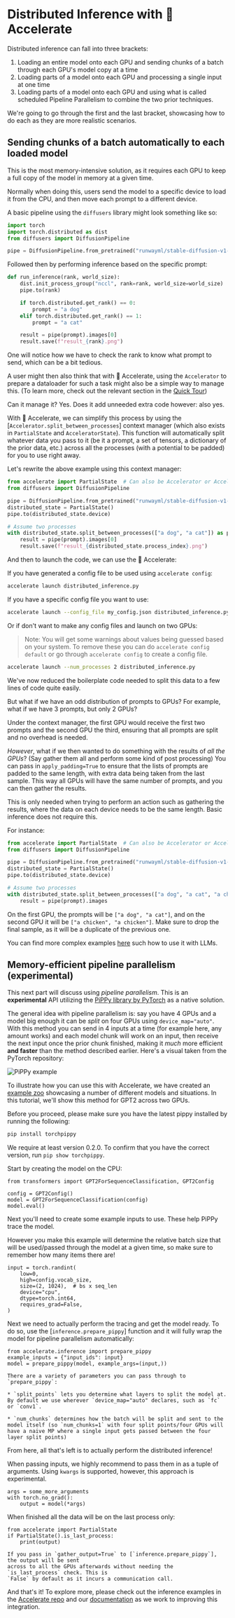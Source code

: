 <!--Copyright 2023 The HuggingFace Team. All rights reserved.

Licensed under the Apache License, Version 2.0 (the "License"); you may not use this file except in compliance with
the License. You may obtain a copy of the License at

http://www.apache.org/licenses/LICENSE-2.0

Unless required by applicable law or agreed to in writing, software distributed under the License is distributed on
an "AS IS" BASIS, WITHOUT WARRANTIES OR CONDITIONS OF ANY KIND, either express or implied. See the License for the
specific language governing permissions and limitations under the License.

⚠️ Note that this file is in Markdown but contain specific syntax for our doc-builder (similar to MDX) that may not be
rendered properly in your Markdown viewer.
-->

# Distributed Inference with 🤗 Accelerate

Distributed inference can fall into three brackets:

1. Loading an entire model onto each GPU and sending chunks of a batch through each GPU's model copy at a time
2. Loading parts of a model onto each GPU and processing a single input at one time
3. Loading parts of a model onto each GPU and using what is called scheduled Pipeline Parallelism to combine the two prior techniques. 

We're going to go through the first and the last bracket, showcasing how to do each as they are more realistic scenarios.


## Sending chunks of a batch automatically to each loaded model

This is the most memory-intensive solution, as it requires each GPU to keep a full copy of the model in memory at a given time. 

Normally when doing this, users send the model to a specific device to load it from the CPU, and then move each prompt to a different device. 

A basic pipeline using the `diffusers` library might look something like so:

```python
import torch
import torch.distributed as dist
from diffusers import DiffusionPipeline

pipe = DiffusionPipeline.from_pretrained("runwayml/stable-diffusion-v1-5", torch_dtype=torch.float16)
```
Followed then by performing inference based on the specific prompt:

```python
def run_inference(rank, world_size):
    dist.init_process_group("nccl", rank=rank, world_size=world_size)
    pipe.to(rank)

    if torch.distributed.get_rank() == 0:
        prompt = "a dog"
    elif torch.distributed.get_rank() == 1:
        prompt = "a cat"

    result = pipe(prompt).images[0]
    result.save(f"result_{rank}.png")
```
One will notice how we have to check the rank to know what prompt to send, which can be a bit tedious.

A user might then also think that with 🤗 Accelerate, using the `Accelerator` to prepare a dataloader for such a task might also be 
a simple way to manage this. (To learn more, check out the relevant section in the [Quick Tour](../quicktour#distributed-evaluation))

Can it manage it? Yes. Does it add unneeded extra code however: also yes.


With 🤗 Accelerate, we can simplify this process by using the [`Accelerator.split_between_processes`] context manager (which also exists in `PartialState` and `AcceleratorState`). 
This function will automatically split whatever data you pass to it (be it a prompt, a set of tensors, a dictionary of the prior data, etc.) across all the processes (with a potential
to be padded) for you to use right away.

Let's rewrite the above example using this context manager:

```python
from accelerate import PartialState  # Can also be Accelerator or AcceleratorState
from diffusers import DiffusionPipeline

pipe = DiffusionPipeline.from_pretrained("runwayml/stable-diffusion-v1-5", torch_dtype=torch.float16)
distributed_state = PartialState()
pipe.to(distributed_state.device)

# Assume two processes
with distributed_state.split_between_processes(["a dog", "a cat"]) as prompt:
    result = pipe(prompt).images[0]
    result.save(f"result_{distributed_state.process_index}.png")
```

And then to launch the code, we can use the 🤗 Accelerate:

If you have generated a config file to be used using `accelerate config`:

```bash
accelerate launch distributed_inference.py
```

If you have a specific config file you want to use:

```bash
accelerate launch --config_file my_config.json distributed_inference.py
```

Or if don't want to make any config files and launch on two GPUs:

> Note: You will get some warnings about values being guessed based on your system. To remove these you can do `accelerate config default` or go through `accelerate config` to create a config file.

```bash
accelerate launch --num_processes 2 distributed_inference.py
```

We've now reduced the boilerplate code needed to split this data to a few lines of code quite easily.

But what if we have an odd distribution of prompts to GPUs? For example, what if we have 3 prompts, but only 2 GPUs? 

Under the context manager, the first GPU would receive the first two prompts and the second GPU the third, ensuring that 
all prompts are split and no overhead is needed.

*However*, what if we then wanted to do something with the results of *all the GPUs*? (Say gather them all and perform some kind of post processing)
You can pass in `apply_padding=True` to ensure that the lists of prompts are padded to the same length, with extra data being taken 
from the last sample. This way all GPUs will have the same number of prompts, and you can then gather the results.

<Tip>

This is only needed when trying to perform an action such as gathering the results, where the data on each device 
needs to be the same length. Basic inference does not require this.

</Tip>

For instance:

```python
from accelerate import PartialState  # Can also be Accelerator or AcceleratorState
from diffusers import DiffusionPipeline

pipe = DiffusionPipeline.from_pretrained("runwayml/stable-diffusion-v1-5", torch_dtype=torch.float16)
distributed_state = PartialState()
pipe.to(distributed_state.device)

# Assume two processes
with distributed_state.split_between_processes(["a dog", "a cat", "a chicken"], apply_padding=True) as prompt:
    result = pipe(prompt).images
```

On the first GPU, the prompts will be `["a dog", "a cat"]`, and on the second GPU it will be `["a chicken", "a chicken"]`.
Make sure to drop the final sample, as it will be a duplicate of the previous one.

You can find more complex examples [here](https://github.com/huggingface/accelerate/tree/main/examples/inference/distributed) such how to use it with LLMs.

## Memory-efficient pipeline parallelism (experimental)

This next part will discuss using *pipeline parallelism*. This is an **experimental** API utilizing the [PiPPy library by PyTorch](https://github.com/pytorch/PiPPy/) as a native solution. 

The general idea with pipeline parallelism is: say you have 4 GPUs and a model big enough it can be *split* on four GPUs using `device_map="auto"`. With this method you can send in 4 inputs at a time (for example here, any amount works) and each model chunk will work on an input, then receive the next input once the prior chunk finished, making it *much* more efficient **and faster** than the method described earlier. Here's a visual taken from the PyTorch repository:

![PiPPy example](https://camo.githubusercontent.com/681d7f415d6142face9dd1b837bdb2e340e5e01a58c3a4b119dea6c0d99e2ce0/68747470733a2f2f692e696d6775722e636f6d2f657955633934372e706e67)

To illustrate how you can use this with Accelerate, we have created an [example zoo](https://github.com/huggingface/accelerate/tree/main/examples/inference) showcasing a number of different models and situations. In this tutorial, we'll show this method for GPT2 across two GPUs.

Before you proceed, please make sure you have the latest pippy installed by running the following:

```bash
pip install torchpippy
```

We require at least version 0.2.0. To confirm that you have the correct version, run `pip show torchpippy`.

Start by creating the model on the CPU:

```{python}
from transformers import GPT2ForSequenceClassification, GPT2Config

config = GPT2Config()
model = GPT2ForSequenceClassification(config)
model.eval()
```

Next you'll need to create some example inputs to use. These help PiPPy trace the model.

<Tip warning={true}>
    However you make this example will determine the relative batch size that will be used/passed
    through the model at a given time, so make sure to remember how many items there are!
</Tip>

```{python}
input = torch.randint(
    low=0,
    high=config.vocab_size,
    size=(2, 1024),  # bs x seq_len
    device="cpu",
    dtype=torch.int64,
    requires_grad=False,
)
```
Next we need to actually perform the tracing and get the model ready. To do so, use the [`inference.prepare_pippy`] function and it will fully wrap the model for pipeline parallelism automatically:

```{python}
from accelerate.inference import prepare_pippy
example_inputs = {"input_ids": input}
model = prepare_pippy(model, example_args=(input,))
```

<Tip>

    There are a variety of parameters you can pass through to `prepare_pippy`:
    
    * `split_points` lets you determine what layers to split the model at. By default we use wherever `device_map="auto" declares, such as `fc` or `conv1`.

    * `num_chunks` determines how the batch will be split and sent to the model itself (so `num_chunks=1` with four split points/four GPUs will have a naive MP where a single input gets passed between the four layer split points)

</Tip>

From here, all that's left is to actually perform the distributed inference!

<Tip warning={true}>

When passing inputs, we highly recommend to pass them in as a tuple of arguments. Using `kwargs` is supported, however, this approach is experimental.
</Tip>

```{python}
args = some_more_arguments
with torch.no_grad():
    output = model(*args)
```

When finished all the data will be on the last process only:

```{python}
from accelerate import PartialState
if PartialState().is_last_process:
    print(output)
```

<Tip>

    If you pass in `gather_output=True` to [`inference.prepare_pippy`], the output will be sent
    across to all the GPUs afterwards without needing the `is_last_process` check. This is 
    `False` by default as it incurs a communication call.
    
</Tip>

And that's it! To explore more, please check out the inference examples in the [Accelerate repo](https://github.com/huggingface/accelerate/tree/main/examples/inference/pippy) and our [documentation](../package_reference/inference) as we work to improving this integration. 
